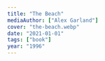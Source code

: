 ```yaml
---
title: "The Beach"
mediaAuthor: ["Alex Garland"]
cover: "the-beach.webp"
date: "2021-01-01"
tags: ["book"]
year: "1996"
---
```

